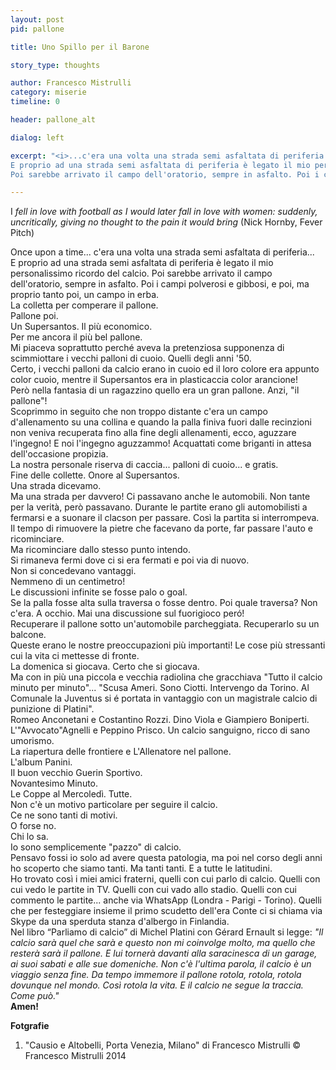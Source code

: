```yaml
---
layout: post
pid: pallone

title: Uno Spillo per il Barone 

story_type: thoughts

author: Francesco Mistrulli
category: miserie
timeline: 0

header: pallone_alt

dialog: left

excerpt: "<i>...c'era una volta una strada semi asfaltata di periferia...  
E proprio ad una strada semi asfaltata di periferia è legato il mio personalissimo ricordo del calcio.
Poi sarebbe arrivato il campo dell'oratorio, sempre in asfalto. Poi i campi polverosi e gibbosi...</i>"

---
```

I *fell in love with football as I would later fall in love with women: suddenly, uncritically, giving no thought to the pain it would bring*  (Nick Hornby, Fever Pitch)
<!--more-->

Once upon a time... c'era una volta una strada semi asfaltata di periferia...  
E proprio ad una strada semi asfaltata di periferia è legato il mio personalissimo ricordo del calcio.
Poi sarebbe arrivato il campo dell'oratorio, sempre in asfalto. Poi i campi polverosi e gibbosi, e poi, ma proprio tanto poi, un campo in erba.  
La colletta per comperare il pallone.  
Pallone poi.  
Un Supersantos. Il più economico.  
Per me ancora il più bel pallone.  
Mi piaceva soprattutto perché aveva la pretenziosa supponenza di scimmiottare i vecchi palloni di cuoio. Quelli degli anni '50.  
Certo, i vecchi palloni da calcio erano in cuoio ed il loro colore era appunto color cuoio, mentre il Supersantos era in plasticaccia color arancione!  
Però nella fantasia di un ragazzino quello era un gran pallone. Anzi, "il pallone"!  
Scoprimmo in seguito che non troppo distante c'era un campo d'allenamento su una collina e quando la palla finiva fuori dalle recinzioni non veniva recuperata fino alla fine degli allenamenti, ecco, aguzzare l'ingegno! E noi l'ingegno aguzzammo! Acquattati come briganti in attesa dell'occasione propizia.  
La nostra personale riserva di caccia... palloni di cuoio... e gratis.  
Fine delle collette. Onore al Supersantos.  
Una strada dicevamo.  
Ma una strada per davvero! Ci passavano anche le automobili. Non tante per la verità, però passavano.
Durante le partite erano gli automobilisti a fermarsi e a suonare il clacson per passare. Così la partita si interrompeva. Il tempo di rimuovere la pietre che facevano da porte, far passare l'auto e ricominciare.  
Ma ricominciare dallo stesso punto intendo.  
Si rimaneva fermi dove ci si era fermati e poi via di nuovo.  
Non si concedevano vantaggi.  
Nemmeno di un centimetro!  
Le discussioni infinite se fosse palo o goal.  
Se la palla fosse alta sulla traversa o fosse dentro. Poi quale traversa? Non c'era. A occhio. Mai una discussione sul fuorigioco peró!  
Recuperare il pallone sotto un'automobile parcheggiata. Recuperarlo su un balcone.  
Queste erano le nostre preoccupazioni più importanti! Le cose più stressanti cui la vita ci mettesse di fronte.  
La domenica si giocava. Certo che si giocava.  
Ma con in più una piccola e vecchia radiolina che gracchiava "Tutto il calcio minuto per minuto"... "Scusa Ameri. Sono Ciotti. Intervengo da Torino. Al Comunale la Juventus si é portata in vantaggio con un magistrale calcio di punizione di Platini".  
Romeo Anconetani e Costantino Rozzi. Dino Viola e Giampiero Boniperti. L'"Avvocato"Agnelli e Peppino Prisco. Un calcio sanguigno, ricco di sano umorismo.  
La riapertura delle frontiere e L'Allenatore nel pallone.  
L'album Panini.  
Il buon vecchio Guerin Sportivo.  
Novantesimo Minuto.  
Le Coppe al Mercoledì. Tutte.  
Non c'è un motivo particolare per seguire il calcio.  
Ce ne sono tanti di motivi.  
O forse no.  
Chi lo sa.  
Io sono semplicemente "pazzo" di calcio.  
Pensavo fossi io solo ad avere questa patologia, ma poi nel corso degli anni ho scoperto che siamo tanti. Ma tanti tanti. E a tutte le latitudini.  
Ho trovato così i miei amici fraterni, quelli con cui parlo di calcio. Quelli con cui vedo le partite in TV. Quelli con cui vado allo stadio. Quelli con cui commento le partite... anche via WhatsApp (Londra - Parigi - Torino). Quelli che per festeggiare insieme il primo scudetto dell'era Conte ci si chiama via Skype da una sperduta stanza d'albergo in Finlandia.  
Nel libro “Parliamo di calcio” di Michel Platini con Gérard Ernault si legge: 
*"Il calcio sarà quel che sarà e questo non mi coinvolge molto, ma quello che resterà sarà il pallone. E lui tornerà davanti alla saracinesca di un garage, ai suoi sabati e alle sue domeniche. Non c'è l'ultima parola, il calcio è un viaggio senza fine. Da tempo immemore il pallone rotola, rotola, rotola dovunque nel mondo. Così rotola la vita. E il calcio ne segue la traccia. Come può."*  
**Amen!**

<div class="post-disclaimer">
    <b>Fotgrafie</b><br/>
    <ol>
      <li>"Causio e Altobelli, Porta Venezia, Milano" di Francesco Mistrulli &copy; Francesco Mistrulli 2014</li>
    </ol>
</div>